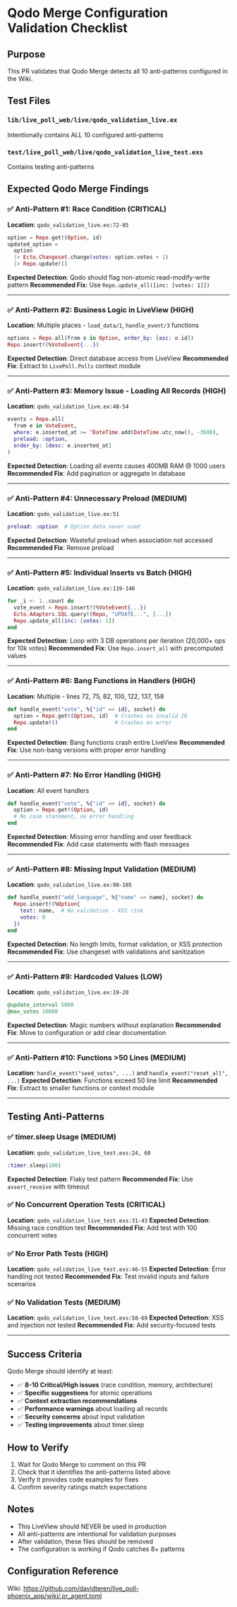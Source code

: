 # Qodo Merge Configuration Validation Checklist

## Purpose
This PR validates that Qodo Merge detects all 10 anti-patterns configured in the Wiki.

## Test Files

### `lib/live_poll_web/live/qodo_validation_live.ex`
Intentionally contains ALL 10 configured anti-patterns

### `test/live_poll_web/live/qodo_validation_live_test.exs`
Contains testing anti-patterns

## Expected Qodo Merge Findings

### ✅ Anti-Pattern #1: Race Condition (CRITICAL)
**Location**: `qodo_validation_live.ex:72-85`
```elixir
option = Repo.get!(Option, id)
updated_option = 
  option
  |> Ecto.Changeset.change(votes: option.votes + 1)
  |> Repo.update!()
```
**Expected Detection**: Qodo should flag non-atomic read-modify-write pattern
**Recommended Fix**: Use `Repo.update_all([inc: [votes: 1]])`

---

### ✅ Anti-Pattern #2: Business Logic in LiveView (HIGH)
**Location**: Multiple places - `load_data/1`, `handle_event/3` functions
```elixir
options = Repo.all(from o in Option, order_by: [asc: o.id])
Repo.insert!(%VoteEvent{...})
```
**Expected Detection**: Direct database access from LiveView
**Recommended Fix**: Extract to `LivePoll.Polls` context module

---

### ✅ Anti-Pattern #3: Memory Issue - Loading All Records (HIGH)
**Location**: `qodo_validation_live.ex:48-54`
```elixir
events = Repo.all(
  from e in VoteEvent,
  where: e.inserted_at >= ^DateTime.add(DateTime.utc_now(), -3600),
  preload: :option,
  order_by: [desc: e.inserted_at]
)
```
**Expected Detection**: Loading all events causes 400MB RAM @ 1000 users
**Recommended Fix**: Add pagination or aggregate in database

---

### ✅ Anti-Pattern #4: Unnecessary Preload (MEDIUM)
**Location**: `qodo_validation_live.ex:51`
```elixir
preload: :option  # Option data never used
```
**Expected Detection**: Wasteful preload when association not accessed
**Recommended Fix**: Remove preload

---

### ✅ Anti-Pattern #5: Individual Inserts vs Batch (HIGH)
**Location**: `qodo_validation_live.ex:119-146`
```elixir
for _i <- 1..count do
  vote_event = Repo.insert!(%VoteEvent{...})
  Ecto.Adapters.SQL.query!(Repo, "UPDATE...", [...])
  Repo.update_all(inc: [votes: 1])
end
```
**Expected Detection**: Loop with 3 DB operations per iteration (20,000+ ops for 10k votes)
**Recommended Fix**: Use `Repo.insert_all` with precomputed values

---

### ✅ Anti-Pattern #6: Bang Functions in Handlers (HIGH)
**Location**: Multiple - lines 72, 75, 82, 100, 122, 137, 158
```elixir
def handle_event("vote", %{"id" => id}, socket) do
  option = Repo.get!(Option, id)  # Crashes on invalid ID
  Repo.update!()                  # Crashes on error
end
```
**Expected Detection**: Bang functions crash entire LiveView
**Recommended Fix**: Use non-bang versions with proper error handling

---

### ✅ Anti-Pattern #7: No Error Handling (HIGH)
**Location**: All event handlers
```elixir
def handle_event("vote", %{"id" => id}, socket) do
  option = Repo.get!(Option, id)
  # No case statement, no error handling
end
```
**Expected Detection**: Missing error handling and user feedback
**Recommended Fix**: Add case statements with flash messages

---

### ✅ Anti-Pattern #8: Missing Input Validation (MEDIUM)
**Location**: `qodo_validation_live.ex:98-105`
```elixir
def handle_event("add_language", %{"name" => name}, socket) do
  Repo.insert!(%Option{
    text: name,  # No validation - XSS risk
    votes: 0
  })
end
```
**Expected Detection**: No length limits, format validation, or XSS protection
**Recommended Fix**: Use changeset with validations and sanitization

---

### ✅ Anti-Pattern #9: Hardcoded Values (LOW)
**Location**: `qodo_validation_live.ex:19-20`
```elixir
@update_interval 5000
@max_votes 10000
```
**Expected Detection**: Magic numbers without explanation
**Recommended Fix**: Move to configuration or add clear documentation

---

### ✅ Anti-Pattern #10: Functions >50 Lines (MEDIUM)
**Location**: `handle_event("seed_votes", ...)` and `handle_event("reset_all", ...)`
**Expected Detection**: Functions exceed 50 line limit
**Recommended Fix**: Extract to smaller functions or context module

---

## Testing Anti-Patterns

### ✅ timer.sleep Usage (MEDIUM)
**Location**: `qodo_validation_live_test.exs:24, 60`
```elixir
:timer.sleep(100)
```
**Expected Detection**: Flaky test pattern
**Recommended Fix**: Use `assert_receive` with timeout

### ✅ No Concurrent Operation Tests (CRITICAL)
**Location**: `qodo_validation_live_test.exs:31-43`
**Expected Detection**: Missing race condition test
**Recommended Fix**: Add test with 100 concurrent votes

### ✅ No Error Path Tests (HIGH)
**Location**: `qodo_validation_live_test.exs:46-55`
**Expected Detection**: Error handling not tested
**Recommended Fix**: Test invalid inputs and failure scenarios

### ✅ No Validation Tests (MEDIUM)
**Location**: `qodo_validation_live_test.exs:58-69`
**Expected Detection**: XSS and injection not tested
**Recommended Fix**: Add security-focused tests

---

## Success Criteria

Qodo Merge should identify at least:
- ✅ **8-10 Critical/High issues** (race condition, memory, architecture)
- ✅ **Specific suggestions** for atomic operations
- ✅ **Context extraction recommendations**
- ✅ **Performance warnings** about loading all records
- ✅ **Security concerns** about input validation
- ✅ **Testing improvements** about timer.sleep

## How to Verify

1. Wait for Qodo Merge to comment on this PR
2. Check that it identifies the anti-patterns listed above
3. Verify it provides code examples for fixes
4. Confirm severity ratings match expectations

## Notes

- This LiveView should NEVER be used in production
- All anti-patterns are intentional for validation purposes
- After validation, these files should be removed
- The configuration is working if Qodo catches 8+ patterns

## Configuration Reference

Wiki: https://github.com/davidteren/live_poll-phoenix_app/wiki/.pr_agent.toml
